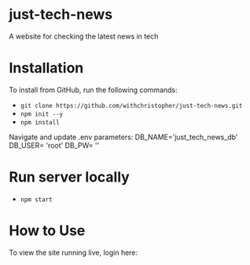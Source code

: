 # just-tech-news
A website for checking the latest news in tech

# Installation
To install from GitHub, run the following commands:
* `git clone https://github.com/withchristopher/just-tech-news.git`
* `npm init --y`
* `npm install`

Navigate and update .env parameters:
DB_NAME='just_tech_news_db'
DB_USER= 'root'
DB_PW= ''

# Run server locally
* `npm start`

# How to Use
To view the site running live, login here: 
